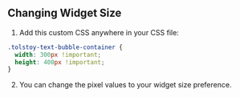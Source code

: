## Changing Widget Size

1. Add this custom CSS anywhere in your CSS file:

```css
.tolstoy-text-bubble-container {
  width: 300px !important;
  height: 400px !important;
}
```

2. You can change the pixel values to your widget size preference.
